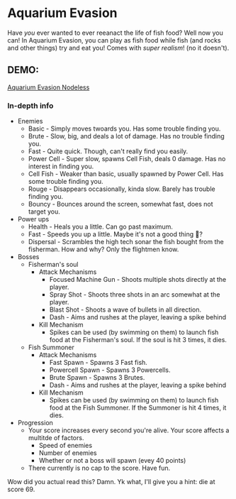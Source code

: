 # Aquarium Evasion

Have *you* ever wanted to ever reeanact the life of fish food? Well now you can! In Aquarium Evasion, you can play as fish food while fish (and rocks and other things) try and eat you! Comes with *super realism*! (no it doesn't).
## DEMO:
<a href="https://aquarium-evasion.glitch.me/">Aquarium Evasion Nodeless</a>
### In-depth info
- Enemies
  - Basic - Simply moves twoards you. Has some trouble finding you.
  - Brute - Slow, big, and deals a lot of damage. Has no trouble finding you.
  - Fast - Quite quick. Though, can't really find you easily.
  - Power Cell - Super slow, spawns Cell Fish, deals 0 damage. Has no interest in finding you.
  - Cell Fish - Weaker than basic, usually spawned by Power Cell. Has some trouble finding you. 
  - Rouge - Disappears occasionally, kinda slow. Barely has trouble finding you.
  - Bouncy - Bounces around the screen, somewhat fast, does not target you.
- Power ups
  - Health - Heals you a little. Can go past maximum.
  - Fast - Speeds you up a little. Maybe it's not a good thing 🤔?
  - Dispersal - Scrambles the high tech sonar the fish bought from the fisherman. How and why? Only the flightmen know.
- Bosses
  - Fisherman's soul
    - Attack Mechanisms
      - Focused Machine Gun - Shoots multiple shots directly at the player.
      - Spray Shot - Shoots three shots in an arc somewhat at the player.
      - Blast Shot - Shoots a wave of bullets in all direction.
      - Dash - Aims and rushes at the player, leaving a spike behind
    - Kill Mechanism
      - Spikes can be used (by swimming on them) to launch fish food at the Fisherman's soul. If the soul is hit 3 times, it dies.
  - Fish Summoner
    - Attack Mechanisms
      - Fast Spawn - Spawns 3 Fast fish.
      - Powercell Spawn  - Spawns 3 Powercells.
      - Brute Spawn - Spawns 3 Brutes.
      - Dash - Aims and rushes at the player, leaving a spike behind
    - Kill Mechanism
      - Spikes can be used (by swimming on them) to launch fish food at the Fish Summoner. If the Summoner is hit 4 times, it dies.
- Progression 
  - Your score increases every second you're alive. Your score affects a multitde of factors.
    - Speed of enemies
    - Number of enemies
    - Whether or not a boss will spawn (evey 40 points)
  - There currently is no cap to the score. Have fun.
  
 Wow did you actual read this? Damn. Yk what, I'll give you a hint: die at score 69.
